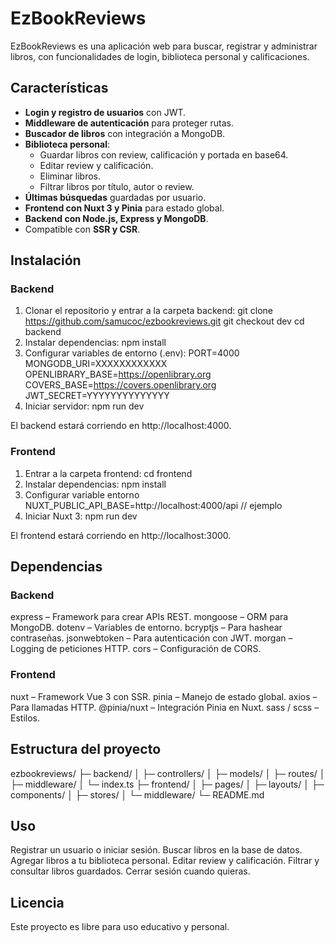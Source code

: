 # EzBookReviews

   EzBookReviews es una aplicación web para buscar, registrar y administrar libros, con funcionalidades de login, biblioteca personal y calificaciones.  

## Características

- **Login y registro de usuarios** con JWT.
- **Middleware de autenticación** para proteger rutas.
- **Buscador de libros** con integración a MongoDB.
- **Biblioteca personal**:
  - Guardar libros con review, calificación y portada en base64.
  - Editar review y calificación.
  - Eliminar libros.
  - Filtrar libros por título, autor o review.
- **Últimas búsquedas** guardadas por usuario.
- **Frontend con Nuxt 3 y Pinia** para estado global.
- **Backend con Node.js, Express y MongoDB**.
- Compatible con **SSR y CSR**.

## Instalación

### Backend

   1. Clonar el repositorio y entrar a la carpeta backend:
         git clone https://github.com/samucoc/ezbookreviews.git
         git checkout dev
         cd backend
   2. Instalar dependencias:
         npm install
   3. Configurar variables de entorno (.env):
         PORT=4000
         MONGODB_URI=XXXXXXXXXXXX
         OPENLIBRARY_BASE=https://openlibrary.org
         COVERS_BASE=https://covers.openlibrary.org
         JWT_SECRET=YYYYYYYYYYYYYY
   4. Iniciar servidor:
         npm run dev

   El backend estará corriendo en http://localhost:4000.

### Frontend

   1. Entrar a la carpeta frontend:
         cd frontend
   2. Instalar dependencias:
         npm install
   3. Configurar variable entorno
         NUXT_PUBLIC_API_BASE=http://localhost:4000/api     // ejemplo
   4. Iniciar Nuxt 3:
         npm run dev

   El frontend estará corriendo en http://localhost:3000.

## Dependencias
### Backend
   express – Framework para crear APIs REST.
   mongoose – ORM para MongoDB.
   dotenv – Variables de entorno.
   bcryptjs – Para hashear contraseñas.
   jsonwebtoken – Para autenticación con JWT.
   morgan – Logging de peticiones HTTP.
   cors – Configuración de CORS.

### Frontend
   nuxt – Framework Vue 3 con SSR.
   pinia – Manejo de estado global.
   axios – Para llamadas HTTP.
   @pinia/nuxt – Integración Pinia en Nuxt.
   sass / scss – Estilos.

## Estructura del proyecto
   ezbookreviews/
   ├─ backend/
   │  ├─ controllers/
   │  ├─ models/
   │  ├─ routes/
   │  ├─ middleware/
   │  └─ index.ts
   ├─ frontend/
   │  ├─ pages/
   │  ├─ layouts/
   │  ├─ components/
   │  ├─ stores/
   │  └─ middleware/
   └─ README.md

## Uso
   Registrar un usuario o iniciar sesión.
   Buscar libros en la base de datos.
   Agregar libros a tu biblioteca personal.
   Editar review y calificación.
   Filtrar y consultar libros guardados.
   Cerrar sesión cuando quieras.

## Licencia
   Este proyecto es libre para uso educativo y personal.
